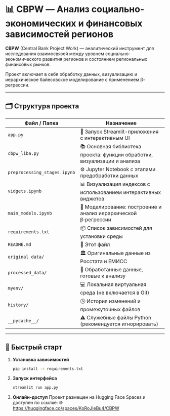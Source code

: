 # 📊 CBPW — Анализ социально-экономических и финансовых зависимостей регионов

**CBPW** (Central Bank Project Work) — аналитический инструмент для исследования взаимосвязей между уровнем социально-экономического развития регионов и состоянием региональных финансовых рынков.  

Проект включает в себя обработку данных, визуализацию и иерархическое байесовское моделирование с применением β-регрессии.

---

## 🗂️ Структура проекта

| Файл / Папка                      | Назначение |
|----------------------------------|------------|
| `app.py`                         | 🚀 Запуск Streamlit-приложения с интерактивным UI |
| `cbpw_liba.py`                   | 📚 Основная библиотека проекта: функции обработки, визуализации и анализа |
| `preprocessing_stages.ipynb`     | ⚙️ Jupyter Notebook с этапами предобработки данных |
| `vidgets.ipynb`                  | 📊 Визуализация индексов с использованием интерактивных виджетов |
| `main_models.ipynb`              | 🧠 Моделирование: построение и анализ иерархической β‑регрессии |
| `requirements.txt`               | 📦 Список зависимостей для установки среды |
| `README.md`                      | 📄 Этот файл |
| `original data/`                 | 🏛️ Оригинальные данные из Росстата и ЕМИСС |
| `processed_data/`                | 🧹 Обработанные данные, готовые к анализу |
| `myenv/`                         | 💻 Локальная виртуальная среда (не включается в Git) |
| `history/`                       | 🕒 История изменений и промежуточных файлов |
| `__pycache__/`                   | ⚠️ Служебные файлы Python (рекомендуется игнорировать) |

---

## 🚀 Быстрый старт

1. **Установка зависимостей**
   ```bash
   pip install -r requirements.txt
2. **Запуск интерфейса**
   ```bash
   streamlit run app.py
3. **Онлайн-доступ**
   Проект размещен на Hugging Face Spaces и доступен по ссылке:
   🌐 https://huggingface.co/spaces/KoRoJIeBu4/CBPW
